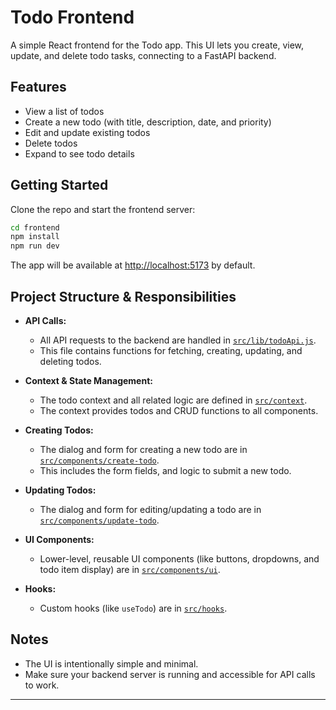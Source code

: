 
# Todo Frontend

A simple React frontend for the Todo app. This UI lets you create, view, update, and delete todo tasks, connecting to a FastAPI backend.

## Features
- View a list of todos
- Create a new todo (with title, description, date, and priority)
- Edit and update existing todos
- Delete todos
- Expand to see todo details

## Getting Started

Clone the repo and start the frontend server:

```sh
cd frontend
npm install
npm run dev
```

The app will be available at [http://localhost:5173](http://localhost:5173) by default.

## Project Structure & Responsibilities

- **API Calls:**
	- All API requests to the backend are handled in [`src/lib/todoApi.js`](src/lib/todoApi.js).
	- This file contains functions for fetching, creating, updating, and deleting todos.

- **Context & State Management:**
	- The todo context and all related logic are defined in [`src/context`](src/context).
	- The context provides todos and CRUD functions to all components.

- **Creating Todos:**
	- The dialog and form for creating a new todo are in [`src/components/create-todo`](src/components/create-todo).
	- This includes the form fields, and logic to submit a new todo.

- **Updating Todos:**
	- The dialog and form for editing/updating a todo are in [`src/components/update-todo`](src/components/update-todo).

- **UI Components:**
	- Lower-level, reusable UI components (like buttons, dropdowns, and todo item display) are in [`src/components/ui`](src/components/ui).

- **Hooks:**
	- Custom hooks (like `useTodo`) are in [`src/hooks`](src/hooks).

## Notes
- The UI is intentionally simple and minimal.
- Make sure your backend server is running and accessible for API calls to work.

---